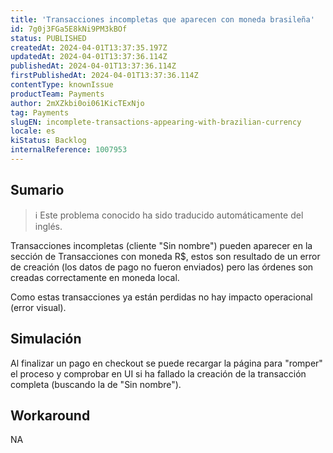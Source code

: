 ```yaml
---
title: 'Transacciones incompletas que aparecen con moneda brasileña'
id: 7g0j3FGa5E8kNi9PM3kBOf
status: PUBLISHED
createdAt: 2024-04-01T13:37:35.197Z
updatedAt: 2024-04-01T13:37:36.114Z
publishedAt: 2024-04-01T13:37:36.114Z
firstPublishedAt: 2024-04-01T13:37:36.114Z
contentType: knownIssue
productTeam: Payments
author: 2mXZkbi0oi061KicTExNjo
tag: Payments
slugEN: incomplete-transactions-appearing-with-brazilian-currency
locale: es
kiStatus: Backlog
internalReference: 1007953
---
```


## Sumario

>ℹ️ Este problema conocido ha sido traducido automáticamente del inglés.


Transacciones incompletas (cliente "Sin nombre") pueden aparecer en la sección de Transacciones con moneda R$, estos son resultado de un error de creación (los datos de pago no fueron enviados) pero las órdenes son creadas correctamente en moneda local.

Como estas transacciones ya están perdidas no hay impacto operacional (error visual).



## Simulación


Al finalizar un pago en checkout se puede recargar la página para "romper" el proceso y comprobar en UI si ha fallado la creación de la transacción completa (buscando la de "Sin nombre").



## Workaround


NA





